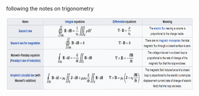 following the notes on trigonometry



<p align="center">
  <img width="950" height="200" src="/figs/electromagnetism/maxwell.png">
</p>

